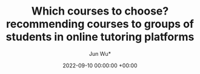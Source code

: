 ---
layout: post
title: "Which courses to choose? recommending courses to groups of students in online tutoring platforms"
date: 2022-09-10 00:00:00 +00:00
# image: ""
categories: research
author: "Jun Wu*"
authors: [Lu Jiang, Yuqi Wang, Shasha Xie, Jun Wu*, Minghao Yin, Jianan Wang*]
venue: "Applied Intelligence"
# arxiv: https://arxiv.org/abs/1904.12573
# slides: /pdfs/jcdl2019.pdf
# code: https://github.com/leonidk/venue_scores
# url: 
venue_url: "https://link.springer.com/article/10.1007/s10489-022-03993-4"
paper: "https://link.springer.com/content/pdf/10.1007/s10489-022-03993-4.pdf"
---